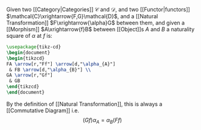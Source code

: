 Given two [[Category|Categories]] $\mathcal{C}$ and $\mathcal{D}$,
and two [[Functor|functors]] $\mathcal{C}\xrightarrow{F,G}\mathcal{D}$,
and a [[Natural Transformation]] $F\xrightarrow{\alpha}G$ between them,
and given a [[Morphism]] $A\xrightarrow{f}B$ between [[Object]]s $A$ and $B$
a naturality square of $\alpha$ at $f$ is:
```tikz
\usepackage{tikz-cd}
\begin{document}
\begin{tikzcd}
FA \arrow[r,"Ff"] \arrow[d,"\alpha_{A}"]
 & FB \arrow[d,"\alpha_{B}"] \\
GA \arrow[r,"Gf"]
 & GB
\end{tikzcd}
\end{document}
```
By the definition of [[Natural Transformation]], 
this is always a [[Commutative Diagram]] i.e.
$$
(Gf)\alpha_{A} = \alpha_{B}(Ff)
$$
